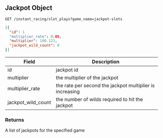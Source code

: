 ## Jackpot Object

`GET /instant_racing/slot_plays?game_name=jackpot-slots`


```json
[{
  "id": 1
  "multiplier_rate": 0.05,
  "multiplier": 100.123,
  "jackpot_wild_count": 8
}]
```

Field | Description
----- | -----------
id | jackpot id
multiplier | the multiplier of the jackpot
multiplier_rate| the rate per second the jackpot multiplier is increasing
jackpot_wild_count | the number of wilds required to hit the jackpot

### Returns

A list of jackpots for the specified game